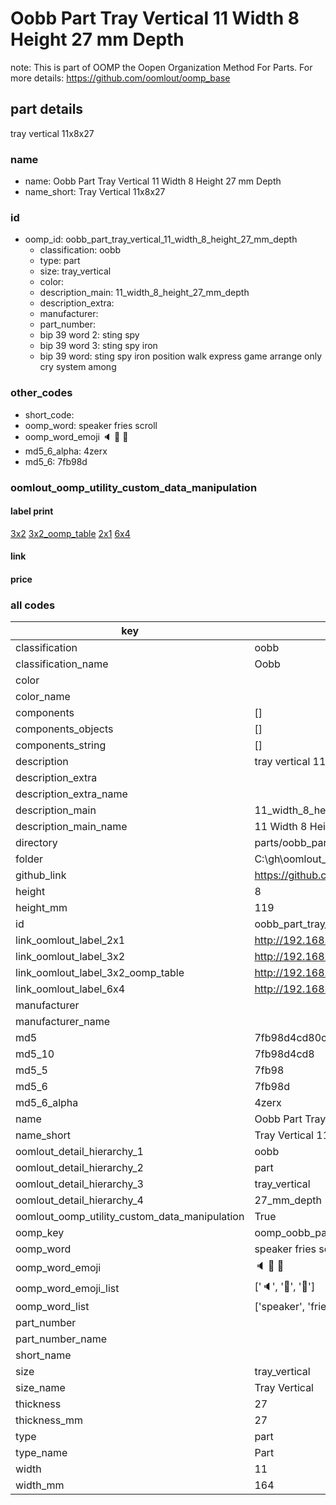 # Oobb Part Tray Vertical 11 Width 8 Height 27 mm Depth  

note: This is part of OOMP the Oopen Organization Method For Parts. For more details: https://github.com/oomlout/oomp_base

##  part details
  



tray vertical 11x8x27



### name
* name: Oobb Part Tray Vertical 11 Width 8 Height 27 mm Depth
* name_short: Tray Vertical 11x8x27 
### id
* oomp_id: oobb_part_tray_vertical_11_width_8_height_27_mm_depth
  * classification: oobb
  * type: part
  * size: tray_vertical
  * color: 
  * description_main: 11_width_8_height_27_mm_depth
  * description_extra: 
  * manufacturer: 
  * part_number: 
  * bip 39 word 2: sting spy
  * bip 39 word 3: sting spy iron
  * bip 39 word: sting spy iron position walk express game arrange only cry system among

### other_codes
* short_code: 
* oomp_word: speaker fries scroll
* oomp_word_emoji :speaker: :fries: :scroll:
* md5_6_alpha: 4zerx
* md5_6: 7fb98d






### oomlout_oomp_utility_custom_data_manipulation
#### label print
[3x2](http://192.168.1.245:1112/?label=oomp%204zerx)
[3x2_oomp_table](http://192.168.1.108:1112/?label=oomp%204zerx)
[2x1](http://192.168.1.242:1112/?label=oomp%204zerx)
[6x4](http://192.168.1.55:1112/?label=oomp%204zerx)    

#### link

                              

#### price







### all codes 
| key | value |  
| --- | --- |  
| classification | oobb |  
| classification_name | Oobb |  
| color |  |  
| color_name |  |  
| components | [] |  
| components_objects | [] |  
| components_string | [] |  
| description | tray vertical 11x8x27 |  
| description_extra |  |  
| description_extra_name |  |  
| description_main | 11_width_8_height_27_mm_depth |  
| description_main_name | 11 Width 8 Height 27 mm Depth |  
| directory | parts/oobb_part_tray_vertical_11_width_8_height_27_mm_depth |  
| folder | C:\gh\oomlout_oobb_version_4_generated_parts\parts\oobb_part_tray_vertical_11_width_8_height_27_mm_depth |  
| github_link | https://github.com/oomlout/oomlout_oomp_part_src/tree/main/parts/oobb_part_tray_vertical_11_width_8_height_27_mm_depth |  
| height | 8 |  
| height_mm | 119 |  
| id | oobb_part_tray_vertical_11_width_8_height_27_mm_depth |  
| link_oomlout_label_2x1 | http://192.168.1.242:1112/?label=oomp%204zerx |  
| link_oomlout_label_3x2 | http://192.168.1.245:1112/?label=oomp%204zerx |  
| link_oomlout_label_3x2_oomp_table | http://192.168.1.108:1112/?label=oomp%204zerx |  
| link_oomlout_label_6x4 | http://192.168.1.55:1112/?label=oomp%204zerx |  
| manufacturer |  |  
| manufacturer_name |  |  
| md5 | 7fb98d4cd80c4be5437b4a86ecb4d6af |  
| md5_10 | 7fb98d4cd8 |  
| md5_5 | 7fb98 |  
| md5_6 | 7fb98d |  
| md5_6_alpha | 4zerx |  
| name | Oobb Part Tray Vertical 11 Width 8 Height 27 mm Depth |  
| name_short | Tray Vertical 11x8x27  |  
| oomlout_detail_hierarchy_1 | oobb |  
| oomlout_detail_hierarchy_2 | part |  
| oomlout_detail_hierarchy_3 | tray_vertical |  
| oomlout_detail_hierarchy_4 | 27_mm_depth |  
| oomlout_oomp_utility_custom_data_manipulation | True |  
| oomp_key | oomp_oobb_part_tray_vertical_11_width_8_height_27_mm_depth |  
| oomp_word | speaker fries scroll |  
| oomp_word_emoji | :speaker: :fries: :scroll: |  
| oomp_word_emoji_list | [':speaker:', ':fries:', ':scroll:'] |  
| oomp_word_list | ['speaker', 'fries', 'scroll'] |  
| part_number |  |  
| part_number_name |  |  
| short_name |  |  
| size | tray_vertical |  
| size_name | Tray Vertical |  
| thickness | 27 |  
| thickness_mm | 27 |  
| type | part |  
| type_name | Part |  
| width | 11 |  
| width_mm | 164 |  
